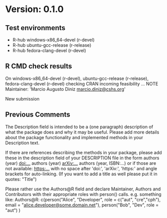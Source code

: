 # Version: 0.1.0

## Test environments
- R-hub windows-x86_64-devel (r-devel)
- R-hub ubuntu-gcc-release (r-release)
- R-hub fedora-clang-devel (r-devel)

## R CMD check results
On windows-x86_64-devel (r-devel), ubuntu-gcc-release (r-release), fedora-clang-devel (r-devel)
  checking CRAN incoming feasibility ... NOTE
  Maintainer: 'Marcio Augusto Diniz <marcio.diniz@cshs.org>'
  
  New submission

## Previous Comments 

The Description field is intended to be a (one paragraph) description of what the package does and why it may be useful.
Please add more details about the package functionality and implemented methods in your Description text.

If there are references describing the methods in your package, please add these in the description field of your DESCRIPTION file in the form authors (year) <doi:...> authors (year) <arXiv:...> authors (year, ISBN:...) or if those are not available: <https:...> with no space after 'doi:', 'arXiv:', 'https:' and angle brackets for auto-linking.
(If you want to add a title as well please put it in quotes: "Title")

Please rather use the Authors@R field and declare Maintainer, Authors and Contributors with their appropriate roles with person() calls.
e.g. something like:
Authors@R: c(person("Alice", "Developer", role = c("aut", "cre","cph"),
                      email = "alice.developer@some.domain.net"),
               person("Bob", "Dev", role = "aut") )
